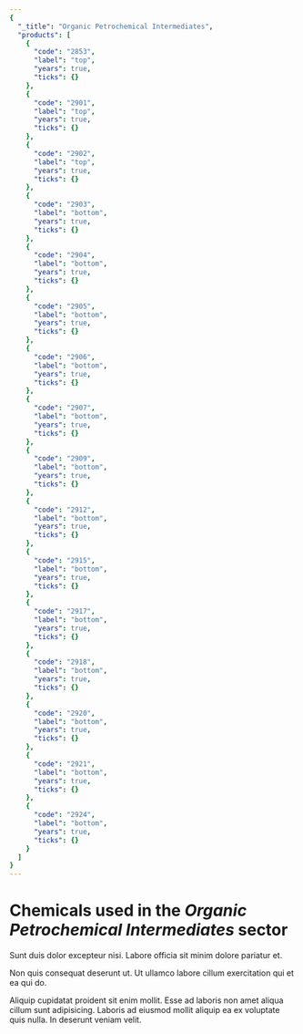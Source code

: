 ```yaml
---
{
  "_title": "Organic Petrochemical Intermediates",
  "products": [
    {
      "code": "2853",
      "label": "top",
      "years": true,
      "ticks": {}
    },
    {
      "code": "2901",
      "label": "top",
      "years": true,
      "ticks": {}
    },
    {
      "code": "2902",
      "label": "top",
      "years": true,
      "ticks": {}
    },
    {
      "code": "2903",
      "label": "bottom",
      "years": true,
      "ticks": {}
    },
    {
      "code": "2904",
      "label": "bottom",
      "years": true,
      "ticks": {}
    },
    {
      "code": "2905",
      "label": "bottom",
      "years": true,
      "ticks": {}
    },
    {
      "code": "2906",
      "label": "bottom",
      "years": true,
      "ticks": {}
    },
    {
      "code": "2907",
      "label": "bottom",
      "years": true,
      "ticks": {}
    },
    {
      "code": "2909",
      "label": "bottom",
      "years": true,
      "ticks": {}
    },
    {
      "code": "2912",
      "label": "bottom",
      "years": true,
      "ticks": {}
    },
    {
      "code": "2915",
      "label": "bottom",
      "years": true,
      "ticks": {}
    },
    {
      "code": "2917",
      "label": "bottom",
      "years": true,
      "ticks": {}
    },
    {
      "code": "2918",
      "label": "bottom",
      "years": true,
      "ticks": {}
    },
    {
      "code": "2920",
      "label": "bottom",
      "years": true,
      "ticks": {}
    },
    {
      "code": "2921",
      "label": "bottom",
      "years": true,
      "ticks": {}
    },
    {
      "code": "2924",
      "label": "bottom",
      "years": true,
      "ticks": {}
    }
  ]
}
---
```


# Chemicals used in the _Organic Petrochemical Intermediates_ sector

Sunt duis dolor excepteur nisi. Labore officia sit minim dolore pariatur et.

Non quis consequat deserunt ut. Ut ullamco labore cillum exercitation qui et ea qui do.

Aliquip cupidatat proident sit enim mollit. Esse ad laboris non amet aliqua cillum sunt adipisicing. Laboris ad eiusmod mollit aliquip ea ex voluptate quis nulla. In deserunt veniam velit.